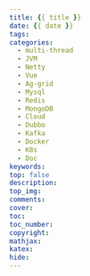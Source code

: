 ```yaml
---
title: {{ title }}
date: {{ date }}
tags: 
categories: 
  - multi-thread 
  - JVM 
  - Netty 
  - Vue 
  - Ag-grid 
  - Mysql 
  - Redis 
  - MongoDB 
  - Cloud 
  - Dubbo  
  - Kafka 
  - Docker 
  - K8s 
  - Doc
keywords: 
top: false 
description: 
top_img: 
comments: 
cover:  
toc: 
toc_number: 
copyright: 
mathjax: 
katex: 
hide: 
---
```

